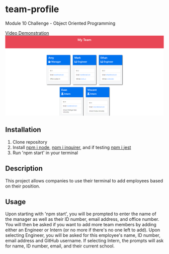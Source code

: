 # team-profile
Module 10 Challenge - Object Oriented Programming

[Video Demonstration](https://drive.google.com/file/d/1rG4XwyyYu16q0Fzu6AZe_U5QIFOrtBj9/view)
![Team Profile](./src/team-profile.png)

## Installation
1. Clone repository
2. Install [npm i node](https://www.npmjs.com/package/node), [npm i inquirer](https://www.npmjs.com/package/inquirer), and if testing [npm i jest](https://www.npmjs.com/package/jest)
3. Run 'npm start' in your terminal

## Description
This project allows companies to use their terminal to add employees based on their position.

## Usage
Upon starting with 'npm start', you will be prompted to enter the name of the manager as well as their ID number, email address, and office number. You will then be asked if you want to add more team members by adding either an Engineer or Intern (or no more if there's no one left to add). Upon selecting Engineer, you will be asked for this employee's name, ID number, email address and GitHub username. If selecting Intern, the prompts will ask for name, ID number, email, and their current school.